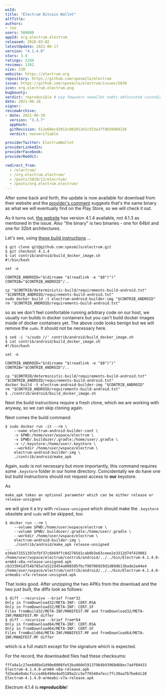 ```yaml
---
wsId: 
title: "Electrum Bitcoin Wallet"
altTitle: 
authors:
- leo
users: 500000
appId: org.electrum.electrum
released: 2016-03-02
latestUpdate: 2021-06-17
version: "4.1.4.0"
stars: 3.4
ratings: 2249
reviews: 1342
size: 21M
website: https://electrum.org
repository: https://github.com/spesmilo/electrum
issue: https://github.com/spesmilo/electrum/issues/5839
icon: org.electrum.electrum.png
bugbounty: 
verdict: reproducible # wip fewusers nowallet nobtc obfuscated custodial nosource nonverifiable reproducible bounty defunct
date: 2021-06-18
signer: 
reviewArchive:
- date: 2021-06-10
  version: "3.3.7"
  appHash: 
  gitRevision: 612e60ecd2013c802012d1c553a2ff8b56004226
  verdict: nonverifiable

providerTwitter: ElectrumWallet
providerLinkedIn: 
providerFacebook: 
providerReddit: 

redirect_from:
  - /electrum/
  - /org.electrum.electrum/
  - /posts/2019/12/elecrtum/
  - /posts/org.electrum.electrum/
---
```



After some back and forth, the update is now available for download from their
website and the
[provider's comment](https://github.com/spesmilo/electrum/issues/5839#issuecomment-862623464)
suggests that's the same binary as what we will eventually find on the Play
Store, so we will check it out.

As it turns out, [the website](https://electrum.org/#download) has version 4.1.4
available, not 4.1.3 as mentioned in the issue. Also "the binary" is two
binaries - one for 64bit and one for 32bit architectures.

Let's see, using
[these build instructions](https://github.com/spesmilo/electrum/tree/master/contrib/android#android-binary-with-docker) ...

```
$ git clone git@github.com:spesmilo/electrum.git
$ git checkout 4.1.4
$ cat contrib/android/build_docker_image.sh
#!/bin/bash

set -e

CONTRIB_ANDROID="$(dirname "$(readlink -e "$0")")"
CONTRIB="$CONTRIB_ANDROID"/..

cp "$CONTRIB/deterministic-build/requirements-build-android.txt" "$CONTRIB_ANDROID/requirements-build-android.txt"
sudo docker build -t electrum-android-builder-img "$CONTRIB_ANDROID"
rm "$CONTRIB_ANDROID/requirements-build-android.txt"
```

so as we don't feel comfortable running arbitrary code on our host, we usually
run builds in docker containers but you can't build docker images inside of
docker containers yet. The above code looks benign but we will remove the `sudo`.
It should not be necessary here.

```
$ sed -i 's/sudo //' contrib/android/build_docker_image.sh
$ cat contrib/android/build_docker_image.sh
#!/bin/bash

set -e

CONTRIB_ANDROID="$(dirname "$(readlink -e "$0")")"
CONTRIB="$CONTRIB_ANDROID"/..

cp "$CONTRIB/deterministic-build/requirements-build-android.txt" "$CONTRIB_ANDROID/requirements-build-android.txt"
docker build -t electrum-android-builder-img "$CONTRIB_ANDROID"
rm "$CONTRIB_ANDROID/requirements-build-android.txt"
$ ./contrib/android/build_docker_image.sh
```

Next the build instructions require a fresh clone, which we are working with
anyway, so we can skip cloning again.

Next comes the build command:

```
$ sudo docker run -it --rm \
    --name electrum-android-builder-cont \
    -v $PWD:/home/user/wspace/electrum \
    -v $PWD/.buildozer/.gradle:/home/user/.gradle \
    -v ~/.keystore:/home/user/.keystore \
    --workdir /home/user/wspace/electrum \
    electrum-android-builder-img \
    ./contrib/android/make_apk
```

Again, sudo is not necessary but more importantly, this command requires some
`.keystore` folder in our home directory. Coincidentally we do have one but
build instructions should not request access to **our** keystore.

As

```
make_apk takes an optional parameter which can be either release or release-unsigned
```

we will give it a try with `release-unsigned` which should make the `.keystore`
obsolete and `sudo` will be skipped, too:

```
$ docker run --rm \
    --volume $PWD:/home/user/wspace/electrum \
    --volume $PWD/.buildozer/.gradle:/home/user/.gradle \
    --workdir /home/user/wspace/electrum \
    electrum-android-builder-img \
    ./contrib/android/make_apk release-unsigned
...
e34eb71551397efbf37c6b69ffc8d2765d1cab0b3e63ceee2e3312d74f419002  /home/user/wspace/electrum/contrib/android/../../bin/Electrum-4.1.4.0-arm64-v8a-release-unsigned.apk
cb333041d754b785a7a522d454a008505fbcf90706929d1d89d613bade2a44e4  /home/user/wspace/electrum/contrib/android/../../bin/Electrum-4.1.4.0-armeabi-v7a-release-unsigned.apk
```

That looks good. After unzipping the two APKs from the download and the two
just built, the diffs look as follows:

```
$ diff --recursive --brief from*32
Only in fromDownload32/META-INF: CERT.RSA
Only in fromDownload32/META-INF: CERT.SF
Files fromBuild32/META-INF/MANIFEST.MF and fromDownload32/META-INF/MANIFEST.MF differ
$ diff --recursive --brief from*64
Only in fromDownload64/META-INF: CERT.RSA
Only in fromDownload64/META-INF: CERT.SF
Files fromBuild64/META-INF/MANIFEST.MF and fromDownload64/META-INF/MANIFEST.MF differ
```

which is a full match except for the signature which is expected.

For the record, the downloaded files had these checksums:

```
fffa9a1c27ee6d6bd1d90e8008fe53ba960d19137964b93968d68ec7a4f04433  Electrum-4.1.4.0-arm64-v8a-release.apk
fd3ea6e0abcfccce4bb494e4ed5189a2cc5e776540a7ecc7fc39aa7b7be6dc28  Electrum-4.1.4.0-armeabi-v7a-release.apk
```

Electrum 4.1.4 is **reproducible**!
